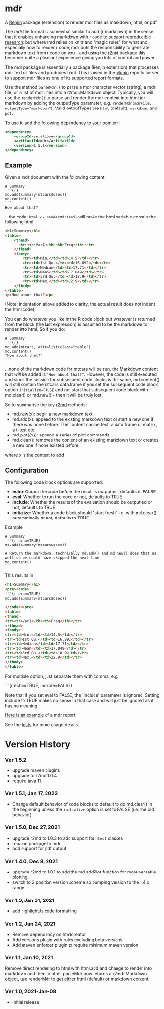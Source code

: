 # mdr
A [Renjin](https://github.com/bedatadriven/renjin) package (extension) to render mdr files as markdown, html, or pdf

The *mdr* file format is somewhat similar to *rmd* (r markdown) in the sense that it enables enhancing markdown with r code to support
[reproducible research](https://en.wikipedia.org/wiki/Reproducibility#Reproducible_research_method); but
where rmd relies on knitr and "magic rules" for what and especially how to render r code, mdr puts the responsibility
to generate markdown text from r code on you - and using the [r2md](https://github.com/perNyfelt/r2md) package
this becomes quite a pleasant experience giving you lots of control and power.

The mdr package is essentially a package (Renjin extension) that processes mdr text or files and produces html. 
This is used in the [Munin](https://github.com/perNyfelt/munin) reports server to support mdr files as one of its supported report formats.

Use the method `parseMdr()` to parse a mdr character vector (string), a mdr file, or a list of mdr lines into a r2md::Markdown object.
Typically, you will use the `renderMdr()` to parse and render the mdr content into html (or markdown by adding the outputType parameter, 
e.g. `renderMdr(mdrFile, outputType="markdown"`). Valid outputTypes are `html` (default), `markdown`, and `pdf`.

To use it, add the following dependency to your pom.xml
```xml
<dependency>
    <groupId>se.alipsa</groupId>
    <artifactId>mdr</artifactId>
    <version>1.5.1</version>
</dependency>
```

## Example
Given a mdr document with the following content:

````
# Summary
```{r}
md.add(summary(mtcars$qsec))
md.content()
```
How about that?
````
...the code: `html <- renderMdr(rmd)` will make the html variable contain the following html:
```html
<h1>Summary</h1>
<table>
    <thead>
      <tr><th>Var1</th><th>Freq</th></tr>
    </thead>
    <tbody>
        <tr><td>Min.</td><td>14.5</td></tr>
        <tr><td>1st Qu.</td><td>16.892</td></tr>
        <tr><td>Median</td><td>17.71</td></tr>
        <tr><td>Mean</td><td>17.849</td></tr>
        <tr><td>3rd Qu.</td><td>18.9</td></tr>
        <tr><td>Max.</td><td>22.9</td></tr>
    </tbody>
</table>
<p>How about that?</p>
```
(Note: indentation above added to clarity, the actual result does not indent the html code)

You can do whatever you like in the R code block but whatever is returned from the block (the last expression) is 
assumed to be the markdown to render into html. So if you do:
````
# Summary
```{r}
md.add(mtcars, attr=list(class="table")
md.content()
"How about that?"
```
````

...none of the markdown code for mtcars will be run, the Markdown content that *will* be added is `"How about that?"`.
However, the code is still executed and since the session for subsequent code blocks is the same, md.content() will
still contain the mtcars data.frame if you set the subsequent code block option `initialize=FALSE` and not start that 
subsequent code block with md.clear() or md.new() - then it will be truly lost.

So to summarise the key [r2md](https://github.com/perNyfelt/r2md) methods:
- md.new(x): begin a new markdown text
- md.add(x): append to the existing markdown text or start a new one if there was none before. The content can be text,
a data.frame or matrix, a t-test etc.
- md.plot({x}): append a series of plot commands 
- md.clear(): removes the content of an existing markdown text or creates a new one if none existed before

where x is the content to add

## Configuration
The following code block options are supported:

- **echo**: Output the code before the result is outputted, defaults to FALSE 
- **eval**: Whether to run the code or not, defaults to TRUE
- **include**: Whether the results of the evaluation should be outputted or not, defaults to TRUE
- **initialize**: Whether a code block should "start fresh" i.e. with md.clear() automatically or not, defaults to TRUE

Example:
````
# Summary
```{r echo=TRUE}
md.add(summary(mtcars$qsec))

# Return the markdown, technically md.add() and md.new() does that as well so we could have skipped the next line
md.content()
```
````
This results in
````html
<h1>Summary</h1>
<pre><code>
```{r echo=TRUE}
md.add(summary(mtcars$qsec))
```
</code></pre>
<table>
<thead>
<tr><th>Var1</th><th>Freq</th></tr>
</thead>
<tbody>
<tr><td>Min.</td><td>14.5</td></tr>
<tr><td>1st Qu.</td><td>16.892</td></tr>
<tr><td>Median</td><td>17.71</td></tr>
<tr><td>Mean</td><td>17.849</td></tr>
<tr><td>3rd Qu.</td><td>18.9</td></tr>
<tr><td>Max.</td><td>22.9</td></tr>
</tbody>
</table>
````

For multiple option, just separate them with comma, e.g:

\`\`\`{r echo=TRUE, include=FALSE}

Note that if you set eval to FALSE, the 'include' parameter is ignored. 
Setting include to TRUE makes no sense in that case and will just be ignored as it has no meaning.

[Here is an example](https://github.com/perNyfelt/mdr2html/blob/main/src/test/resources/research.mdr) of a mdr report.

See the [tests](https://github.com/perNyfelt/mdr2html/blob/main/src/test/R/Mdr2htmlTest.R) for more usage details.

# Version History

### Ver 1.5.2
- upgrade maven plugins
- upgrade to r2md 1.0.4
- require java 11

### Ver 1.5.1, Jan 17, 2022
- Change default behavior of code blocks to default to do md.clear() in the beginning unless the `initialize` option
is set to FALSE (i.e. the old behavior).

### Ver 1.5.0, Dec 27, 2021
- upgrade r2md to 1.0.3 to add support for `htest` classes
- rename package to mdr
- add support for pdf output

### Ver 1.4.0, Dec 8, 2021
- upgrade r2md to 1.0.1 to add the md.addPlot function for more versatile plotting.
- switch to 3 position version scheme so bumping version to the 1.4.x range

### Ver 1.3, Jan 31, 2021
- add highlightJs code formatting

### Ver 1.2, Jan 24, 2021
- Remove dependency on htmlcreator
- Add versions plugin with rules excluding beta versions
- Add maven enforcer plugin to require minimum maven version

### Ver 1.1, Jan 10, 2021
Remove direct rendering to html with html.add and change to render into markdown and then to html.
parseMdr now returns a r2md::Markdown object, use renderMdr to get either html (default) or markdown content.

### Ver 1.0, 2021-Jan-08
- Initial release